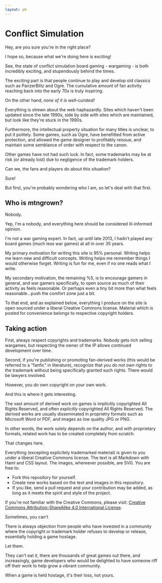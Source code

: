 ```yaml
---
layout: pb
---
```


# Conflict Simulation

Hey, are you sure you're in the right place?

I hope so, because what we're doing here is exciting!

See, the state of conflict simulation board gaming - wargaming - is
both incredibly exciting, and stupendously behind the times.

The exciting part is that people continue to play and develop old
classics such as PanzerBlitz and Ogre. The cumulative amount of fan
activity reaching back into the early 70s is truly inspiring.

On the other hand, *none of it is well-curated!*

Everything is strewn about the web haphazardly. Sites which haven't been
updated since the late 1990s, side by side with sites which are
maintained, but look like they're stuck in the 1990s.

Furthermore, the intellectual property situation for many titles is
unclear, to put it politely. Some games, such as Ogre, have benefitted
from active protection, and allowed the game designer to profitably
reissue, and maintain some semblance of order with respect to the canon.

Other games have not had such luck. In fact, some trademarks may be at
risk (or already lost) due to negligence of the trademark holders.

Can we, the fans and players do about this situation?

Sure!

But first, you're probably wondering who I am, so let's deal with that
first.

## Who is mtngrown?

Nobody.

Yep, I'm a nobody, and everything here should be considered ill-informed
opinion.

I'm not a war gaming expert. In fact, up until late 2013, I hadn't
played any board games (much less war games) at all in over 35 years. 

My primary motivation for writing this site is 95% personal. Writing
helps me learn new and difficult concepts. Writing helps me remember
things I would otherwise forget. Writing is fun for me, even if no one
reads what I write.

My secondary motivation, the remaining %5, is to encourage gamers in
general, and war gamers specifically, to open source as much of their
activity as feels reasonable. Or perhaps even a tiny bit more than what
feels reasonable...push the comfort zone just a bit.

To that end, and as explained below, everything I produce on the 
site is open sourced under a liberal Creative Commons license.
Material which is posted for convenience belongs to respective copyright
holders.

## Taking action

First, always respect copyrights and trademarks. Nobody gets rich
selling wargames, but respecting the owner of the IP allows continued
development over time.

Second, if you're publishing or promoting fan-derived works (this would
be referred to a "fanfic" in literature), recognize that you do *not*
own rights to the trademark without being specifically granted such
rights. There would be lawyers involved.

However, you *do* own copyright on your own work.

And this is where it gets interesting.

The vast amount of derived work on games is implicitly copyrighted All
Rights Reserved, and often *explicitly* copyrighted All Rights Reserved.
The derived works are usually disseminated in proprietry formats such as
Microsoft Word or PDF, and images as low quality JPG or PNG.

In other words, the work solely depends on the author, and with
proprietary formats, related work has to be created completely
from scratch.

That changes here.

Everything (excepting explicitely trademarked material) is given to you
under a liberal Creative Commons license. The text is all Markdown with
Haml and CSS layout. The images, whereever possible, are SVG. You are
free to:

* Fork this repository for yourself.
* Create new works based on the text and images in this repository.
* If you like, send a pull request and your contribution may be added,
  as long as it meets the spirit and style of the project.

If you're not familiar with the Creative Commons, please visit:
<a rel="license"
href="http://creativecommons.org/licenses/by-sa/4.0/">Creative Commons
Attribution-ShareAlike 4.0 International License</a>.

Sometimes, you can't

There is always objection from people who have invested in a
community where the copyright or trademark holder refuses to develop or
release, essentially holding a game hostage.

Let them.

They can't eat it, there are thousands of great games out there, and
increasingly, game developers who would be delighted to have someone
riff off their work to help grow a vibrant community.

When a game is held hostage, it's their loss, not yours.
